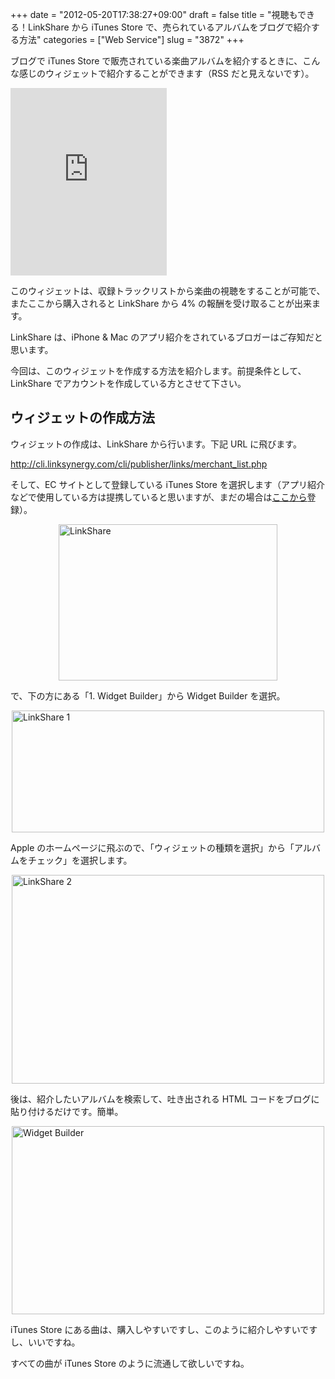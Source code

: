 +++
date = "2012-05-20T17:38:27+09:00"
draft = false
title = "視聴もできる！LinkShare から iTunes Store で、売られているアルバムをブログで紹介する方法"
categories = ["Web Service"]
slug = "3872"
+++

ブログで iTunes Store で販売されている楽曲アルバムを紹介するときに、こんな感じのウィジェットで紹介することができます（RSS だと見えないです）。

<iframe src="http://widgets.itunes.apple.com/itunes.html?wtype=2&app_id=495097652&country=jp&partnerId=30&affiliate_id=http%3A%2F%2Fclick.linksynergy.com%2Ffs-bin%2Fstat%3Fid%3DrUbhl21yTzg%26offerid%3D94348%26type%3D3%26subid%3D0%26tmpid%3D2192%26RD_PARM1%3D" frameborder=0 style="overflow-x:hidden;overflow-y:hidden;width:250px;height:300px;border:0px" ></iframe>

このウィジェットは、収録トラックリストから楽曲の視聴をすることが可能で、またここから購入されると LinkShare から 4% の報酬を受け取ることが出来ます。

LinkShare は、iPhone & Mac のアプリ紹介をされているブロガーはご存知だと思います。

今回は、このウィジェットを作成する方法を紹介します。前提条件として、LinkShare でアカウントを作成している方とさせて下さい。

<h2>ウィジェットの作成方法</h2>

ウィジェットの作成は、LinkShare から行います。下記 URL に飛びます。

<a href="http://cli.linksynergy.com/cli/publisher/links/merchant_list.php" target="_blank">http://cli.linksynergy.com/cli/publisher/links/merchant_list.php</a>

そして、EC サイトとして登録している iTunes Store を選択します（アプリ紹介などで使用している方は提携していると思いますが、まだの場合は<a href="http://cli.linksynergy.com/cli/publisher/programs/advertiser_detail.php?oid=94348&mid=13894&offerNid=11&controls=1:1:0:1:1:0&word=itunes%20store&exactMatch=0" target="_blank">ここから</a>登録）。

<img style="display:block; margin-left:auto; margin-right:auto;" src="/images/2012/05/LinkShare.png" alt="LinkShare" title="LinkShare.png" border="0" width="350" height="250" />

で、下の方にある「1. Widget Builder」から Widget Builder を選択。

<img style="display:block; margin-left:auto; margin-right:auto;" src="/images/2012/05/LinkShare-1.png" alt="LinkShare 1" title="LinkShare-1.png" border="0" width="500" height="195" />

Apple のホームページに飛ぶので、「ウィジェットの種類を選択」から「アルバムをチェック」を選択します。

<img style="display:block; margin-left:auto; margin-right:auto;" src="/images/2012/05/LinkShare-2.png" alt="LinkShare 2" title="LinkShare-2.png" border="0" width="500" height="334" />

後は、紹介したいアルバムを検索して、吐き出される HTML コードをブログに貼り付けるだけです。簡単。

<img style="display:block; margin-left:auto; margin-right:auto;" src="/images/2012/05/Widget-Builder.png" alt="Widget Builder" title="Widget Builder.png" border="0" width="500" height="301" />

iTunes Store にある曲は、購入しやすいですし、このように紹介しやすいですし、いいですね。

すべての曲が iTunes Store のように流通して欲しいですね。
